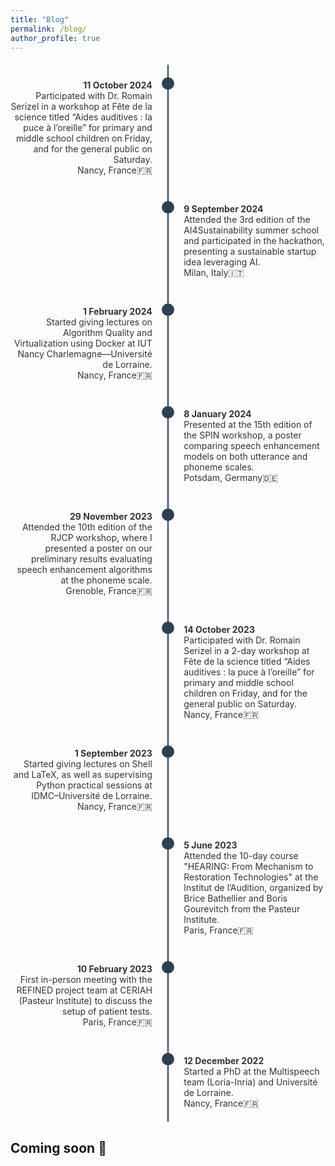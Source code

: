 ```yaml
---
title: "Blog"
permalink: /blog/
author_profile: true
---
```


<style>
  .timeline-container {
    display: flex;
    flex-direction: column;
    align-items: center;
    position: relative;
    margin: 20px 0;
  }
  .timeline-line {
    position: absolute;
    width: 2px;
    background-color: #2E4053;
    top: 0;
    bottom: 0;
    left: 50%;
    transform: translateX(-50%);
  }
  .timeline-item {
    display: flex;
    align-items: flex-start; /* Aligns items to the top */
    justify-content: space-between;
    width: 100%;
    max-width: 800px;
    position: relative;
    margin: 20px 0;
  }
  .date-circle {
    background-color: #2E4053;
    border-radius: 50%;
    width: 20px;
    height: 20px;
    position: absolute;
    left: 50%;
    transform: translateX(-50%);
    z-index: 1;
  }
  .event-text {
    font-size: 14px;
    color: #333;
    width: 45%;
    margin-top: 4px; /* Aligns first line with the circle */
  }
  .event-left {
    text-align: right;
    padding-right: 10px;
  }
  .event-right {
    text-align: left;
    padding-left: 10px;
  }
</style>

<div class="timeline-container">
  <div class="timeline-line"></div>

  <!-- Timeline items -->
  <div class="timeline-item">
    <div class="event-text event-left">
        <strong>11 October 2024</strong> 
        <br>Participated with Dr. Romain Serizel in a workshop at Fête de la science titled “Aides auditives : la puce à l’oreille” for primary and middle school children on Friday, and for the general public on Saturday.
        <br>Nancy, France🇫🇷
    </div>
    <div class="date-circle"></div>
    <div class="event-text event-right"></div>
  </div>

  <div class="timeline-item">
    <div class="event-text event-left"></div>
    <div class="date-circle"></div>
    <div class="event-text event-right">
        <strong>9 September 2024</strong> 
        <br>Attended the 3rd edition of the AI4Sustainability summer school and participated in the hackathon, presenting a sustainable startup idea leveraging AI.
        <br>Milan, Italy🇮🇹
    </div>
  </div>

  <div class="timeline-item">
    <div class="event-text event-left">
        <strong>1 February 2024</strong> 
        <br>Started giving lectures on Algorithm Quality and Virtualization using Docker at IUT Nancy Charlemagne—Université de Lorraine.
        <br>Nancy, France🇫🇷
    </div>
    <div class="date-circle"></div>
    <div class="event-text event-right"></div>
  </div>

  <div class="timeline-item">
    <div class="event-text event-left"></div>
    <div class="date-circle"></div>
    <div class="event-text event-right">
        <strong>8 January 2024</strong> 
        <br>Presented at the 15th edition of the SPIN workshop, a poster comparing speech enhancement models on both utterance and phoneme scales.
        <br>Potsdam, Germany🇩🇪
    </div>
  </div>

  <div class="timeline-item">
    <div class="event-text event-left">
        <strong>29 November 2023</strong> 
        <br>Attended the 10th edition of the RJCP workshop, where I presented a poster on our preliminary results evaluating speech enhancement algorithms at the phoneme scale.
        <br>Grenoble, France🇫🇷
    </div>
    <div class="date-circle"></div>
    <div class="event-text event-right"></div>
  </div>

  <div class="timeline-item">
    <div class="event-text event-left"></div>
    <div class="date-circle"></div>
    <div class="event-text event-right">
        <strong>14 October 2023</strong> 
        <br>Participated with Dr. Romain Serizel in a 2-day workshop at Fête de la science titled “Aides auditives : la puce à l’oreille” for primary and middle school children on Friday, and for the general public on Saturday.
        <br>Nancy, France🇫🇷
    </div>
  </div>

  <div class="timeline-item">
    <div class="event-text event-left">
        <strong>1 September 2023</strong> 
        <br>Started giving lectures on Shell and LaTeX, as well as supervising Python practical sessions at IDMC–Université de Lorraine.
        <br>Nancy, France🇫🇷
    </div>
    <div class="date-circle"></div>
    <div class="event-text event-right"></div>
  </div>

  <div class="timeline-item">
    <div class="event-text event-left"></div>
    <div class="date-circle"></div>
    <div class="event-text event-right">
        <strong>5 June 2023</strong> 
        <br>Attended the 10-day course "HEARING: From Mechanism to Restoration Technologies" at the Institut de l’Audition, organized by Brice Bathellier and Boris Gourevitch from the Pasteur Institute.
        <br>Paris, France🇫🇷
    </div>
  </div>


  <div class="timeline-item">
    <div class="event-text event-left">
        <strong>10 February 2023</strong> 
        <br>First in-person meeting with the REFINED project team at CERIAH (Pasteur Institute) to discuss the setup of patient tests.
        <br>Paris, France🇫🇷
    </div>
    <div class="date-circle"></div>
    <div class="event-text event-right"></div>
  </div>

  <div class="timeline-item">
    <div class="event-text event-left"></div>
    <div class="date-circle"></div>
    <div class="event-text event-right">
        <strong>12 December 2022</strong> 
        <br>Started a PhD at the Multispeech team (Loria-Inria) and Université de Lorraine.
        <br>Nancy, France🇫🇷 
    </div>
  </div>
  
</div>



## Coming soon 🚧
<!-- 
Title 
Reads & Roads
### 1. Image on the Left, Text on the Right
<div style="display: flex; align-items: center; margin-bottom: 20px;">
    <figure style="margin: 0; width: 40%; margin-right: 20px;">
        <img src="/images/2c51168a-e899-461c-8578-b9f26bad5544.jpg" alt="description" style="width: 100%;">
        <figcaption style="text-align: center; font-size: 0.9em;">Caption for the first image</figcaption>
    </figure>
    <div>
        <p>Your text goes here on the right side of the image. You can describe the image, provide context, or add any other relevant information.</p>
    </div>
</div>

### 2. Full-width Text Section
<p>Your next text paragraph here. This section can be as long as you need, providing more detail or transitioning between images.</p>

### 3. Image on the Right, Text on the Left
<div style="display: flex; align-items: center; flex-direction: row-reverse; margin-bottom: 20px;">
    <figure style="margin: 0; width: 40%; margin-left: 20px;">
        <img src="/images/e2b03286-c157-49c2-949b-eee78cf4e010.jpg" alt="description" style="width: 100%;">
        <figcaption style="text-align: center; font-size: 0.9em;">Caption for the second image</figcaption>
    </figure>
    <div>
        <p>Your text goes here on the left side of the image. Describe the image or add relevant information here.</p>
    </div>
</div>

### 4. Additional Text Section
<p>Continue with more text here. This can be a longer paragraph or just a transitional sentence before the next image.</p>

### 5. Centered Image
<div style="text-align: center; margin-bottom: 20px;">
    <figure style="display: inline-block; text-align: center;">
        <img src="/images/2c51168a-e899-461c-8578-b9f26bad5544.jpg" alt="description" style="width: 60%;">
        <figcaption style="text-align: center; font-size: 0.9em;">Caption for the centered image</figcaption>
    </figure>
</div>

### 6. Final Text Section
<p>End with a final text section here. You can use this area to conclude the blog post or provide additional thoughts related to the images and text above.</p> -->
